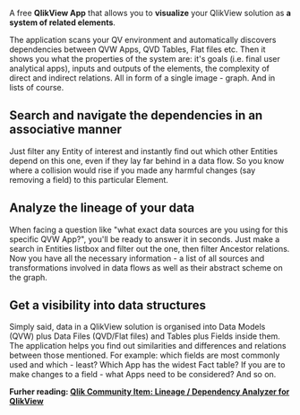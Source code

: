 A free <b>QlikView App</b> that allows you to <b>visualize</b> your QlikView solution as <b>a system of related elements</b>.

The application scans your QV environment and automatically discovers dependencies between QVW Apps, QVD Tables, Flat files etc.
Then it shows you what the properties of the system are: it's goals (i.e. final user analytical apps), inputs and outputs of the elements, the complexity of direct and indirect relations. All in form of a single image - graph. And in lists of course.
 
<h2>Search and navigate the dependencies in an associative manner</h2>
 
Just filter any Entity of interest and instantly find out which other Entities depend on this one, even if they lay far behind in a data flow. So you know where a collision would rise if you made any harmful changes (say removing a field) to this particular Element.
<h2>Analyze the lineage of your data</h2>
When facing a question like "what exact data sources are you using for this specific QVW App?", you'll be ready to answer it in seconds. Just make a search in Entities listbox and filter out the one, then filter Ancestor relations. 
Now you have all the necessary information - a list of all sources and transformations involved in data flows as well as their abstract scheme on the graph.
<h2>Get a visibility into data structures</h2>
Simply said, data in a QlikView solution is organised into Data Models (QVW) plus Data Files (QVD/Flat files) and Tables plus Fields inside them.
The application helps you find out similarities and differences and relations between those mentioned. For example: which fields are most commonly used and which - least? Which App has the widest Fact table? If you are to make changes to a field - what Apps need to be considered? And so on.

<b>Furher reading: <a href="https://community.qlik.com/docs/DOC-16993">Qlik Community Item: Lineage / Dependency Analyzer for QlikView</a></b>
